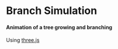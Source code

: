 Branch Simulation
========

#### Animation of a tree growing and branching ####
Using [three.js](http://threejs.org/)